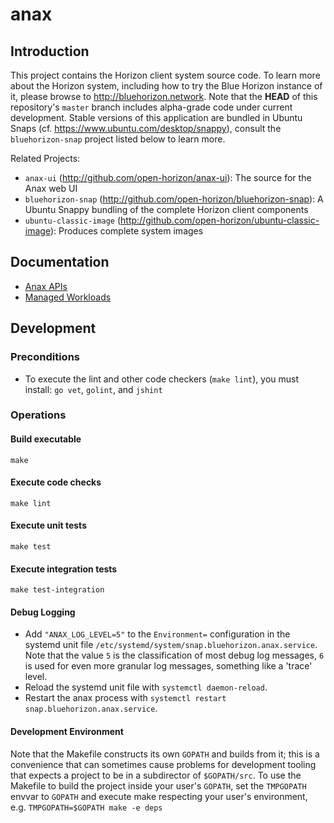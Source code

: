 # anax

## Introduction

This project contains the Horizon client system source code. To learn more about the Horizon system, including how to try the Blue Horizon instance of it, please browse to http://bluehorizon.network. Note that the **HEAD** of this repository's `master` branch includes alpha-grade code under current development. Stable versions of this application are bundled in Ubuntu Snaps (cf. https://www.ubuntu.com/desktop/snappy), consult the `bluehorizon-snap` project listed below to learn more.

Related Projects:

* `anax-ui` (http://github.com/open-horizon/anax-ui): The source for the Anax web UI
* `bluehorizon-snap` (http://github.com/open-horizon/bluehorizon-snap): A Ubuntu Snappy bundling of the complete Horizon client components
* `ubuntu-classic-image` (http://github.com/open-horizon/ubuntu-classic-image): Produces complete system images

## Documentation

* [Anax APIs](doc/api.md)
* [Managed Workloads](doc/managed_workloads.md)

## Development

### Preconditions

* To execute the lint and other code checkers (`make lint`), you must install: `go vet`, `golint`, and `jshint`

### Operations

#### Build executable

    make

#### Execute code checks

    make lint

#### Execute unit tests

    make test

#### Execute integration tests

    make test-integration

#### Debug Logging

* Add `"ANAX_LOG_LEVEL=5"` to the `Environment=` configuration in the systemd unit file `/etc/systemd/system/snap.bluehorizon.anax.service`. Note that the value `5` is the classification of most debug log messages, `6` is used for even more granular log messages, something like a 'trace' level.
* Reload the systemd unit file with `systemctl daemon-reload`.
* Restart the anax process with `systemctl restart snap.bluehorizon.anax.service`.

#### Development Environment

Note that the Makefile constructs its own `GOPATH` and builds from it; this is a convenience that can sometimes cause problems for development tooling that expects a project to be in a subdirector of `$GOPATH/src`. To use the Makefile to build the project inside your user's `GOPATH`, set the `TMPGOPATH` envvar to `GOPATH` and execute make respecting your user's environment, e.g. `TMPGOPATH=$GOPATH make -e deps`
